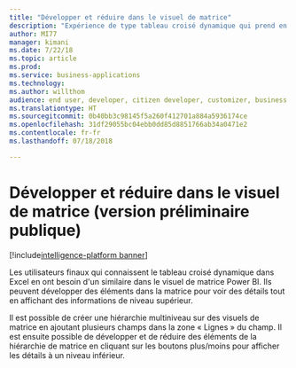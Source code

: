 ```yaml
---
title: "Développer et réduire dans le visuel de matrice"
description: "Expérience de type tableau croisé dynamique qui prend en charge le développement et la réduction des sections du visuel pour les utilisateurs finaux."
author: MI77
manager: kimani
ms.date: 7/22/18
ms.topic: article
ms.prod: 
ms.service: business-applications
ms.technology: 
ms.author: willthom
audience: end user, developer, citizen developer, customizer, business analyst, IT pro
ms.translationtype: HT
ms.sourcegitcommit: 0b40bb3c98145f5a260f412701a884a5936174ce
ms.openlocfilehash: 31df29055bc04ebb0dd85d8851766ab34a0471e2
ms.contentlocale: fr-fr
ms.lasthandoff: 07/18/2018

---
```


# <a name="expand-and-collapse-in-matrix-visual-public-preview"></a>Développer et réduire dans le visuel de matrice (version préliminaire publique)

[!include[intelligence-platform banner](../../includes/intelligence-platform.md)]

Les utilisateurs finaux qui connaissent le tableau croisé dynamique dans Excel en ont besoin d'un similaire dans le visuel de matrice Power BI. Ils peuvent développer des éléments dans la matrice pour voir des détails tout en affichant des informations de niveau supérieur.

Il est possible de créer une hiérarchie multiniveau sur des visuels de matrice en ajoutant plusieurs champs dans la zone « Lignes » du champ. Il est ensuite possible de développer et de réduire des éléments de la hiérarchie de matrice en cliquant sur les boutons plus/moins pour afficher les détails à un niveau inférieur.

<!--
### Who uses this feature
This feature is intended for end user, developer, citizen developer, customizer, business analyst, IT pro. No additional setup is required.
## Status
### Development status
In development
#### Target timeframe
October ‘18
-->

